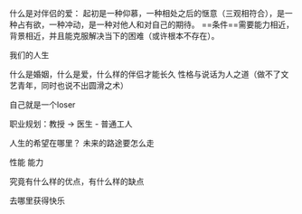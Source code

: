 什么是对伴侣的爱：
起初是一种仰慕，一种相处之后的惬意（三观相符合），是一种占有欲，一种冲动，是一种对他人和对自己的期待。
==条件==需要能力相近，背景相近，并且能克服解决当下的困难（或许根本不存在）。

我们的人生


什么是婚姻，什么是爱，什么样的伴侣才能长久
性格与说话为人之道（做不了文艺青年，同时也说不出圆滑之术）

自己就是一个loser


职业规划：教授 ->  医生 - 普通工人




人生的希望在哪里？
未来的路途要怎么走

性能 能力


究竟有什么样的优点，有什么样的缺点


去哪里获得快乐
